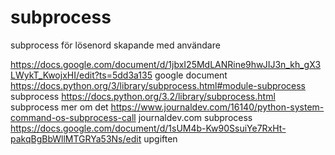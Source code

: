# subprocess
subprocess för lösenord skapande med användare 

https://docs.google.com/document/d/1jbxI25MdLANRine9hwJIJ3n_kh_gX3LWykT_KwojxHI/edit?ts=5dd3a135 google document
https://docs.python.org/3/library/subprocess.html#module-subprocess subprocess
https://docs.python.org/3.2/library/subprocess.html subprocess mer om det
https://www.journaldev.com/16140/python-system-command-os-subprocess-call journaldev.com subprocess
https://docs.google.com/document/d/1sUM4b-Kw90SsuiYe7RxHt-pakqBgBbWllMTGRYa53Ns/edit upgiften
